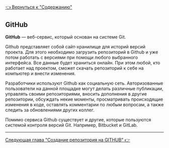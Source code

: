 [<u> :point_left: Вернуться к "Содержанию" </u>](./readme.md)

## GitHub

**GitHub** — веб-сервис, который основан на системе Git. 

Github представляет собой сайт-хранилище для историй версий проекта. Для этого необходимо загрузить репозиторий в Github и уже потом работать с версиями при помощи любого выбранного интерфейса. Все данные будет храниться онлайн. При этом любой, кто работает над проектом, сможет скачать репозиторий к себе на компьютер и внести изменения.

Разработчики используют Github как социальную сеть. Авторизованные пользователи на данной площадке могут делать различные публикации, управлять своими репозиториями, вносить дополнения в другие репозитории, обсуждать некие моменты, просматривать происходящие изменения в коде, оставлять комментарии по любым вопросам, а также следить за обновлениями других коллег.

Помимо сервиса Github существует и другие, которые пользуются системой контроля версий Git. Например, Bitbucket и GitLab.

---
[<u>Следующая глава "Создание репозитория на GITHUB" :point_right: </u>](./creating.md)
